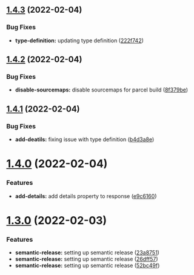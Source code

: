## [1.4.3](https://github.com/abhishek-shaji/middy-exception-handler/compare/v1.4.2...v1.4.3) (2022-02-04)


### Bug Fixes

* **type-definition:** updating type definition ([222f742](https://github.com/abhishek-shaji/middy-exception-handler/commit/222f742240fe6fc82fd8ef1153a062d5e4b9312f))

## [1.4.2](https://github.com/abhishek-shaji/middy-exception-handler/compare/v1.4.1...v1.4.2) (2022-02-04)


### Bug Fixes

* **disable-sourcemaps:** disable sourcemaps for parcel build ([8f379be](https://github.com/abhishek-shaji/middy-exception-handler/commit/8f379be01aaf5a0ccbdd2b2489a4ec80bcd0c235))

## [1.4.1](https://github.com/abhishek-shaji/middy-exception-handler/compare/v1.4.0...v1.4.1) (2022-02-04)


### Bug Fixes

* **add-deatils:** fixing issue with type definition ([b4d3a8e](https://github.com/abhishek-shaji/middy-exception-handler/commit/b4d3a8e354b9f9906e3917559ffd1eb138c60de3))

# [1.4.0](https://github.com/abhishek-shaji/middy-exception-handler/compare/v1.3.0...v1.4.0) (2022-02-04)


### Features

* **add-details:** add details property to response ([e9c6160](https://github.com/abhishek-shaji/middy-exception-handler/commit/e9c61606d7b2a59ae555e589689cfa38a67d838c))

# [1.3.0](https://github.com/abhishek-shaji/middy-exception-handler/compare/v1.2.0...v1.3.0) (2022-02-03)


### Features

* **semantic-release:** setting up semantic release ([23a8751](https://github.com/abhishek-shaji/middy-exception-handler/commit/23a87510e891f3f979ca650b7276c2371f83a893))
* **semantic-release:** setting up semantic release ([26dff57](https://github.com/abhishek-shaji/middy-exception-handler/commit/26dff57de13877983893b654ad2817bc7fb828c1))
* **semantic-release:** setting up semantic release ([52bc49f](https://github.com/abhishek-shaji/middy-exception-handler/commit/52bc49feaeca1b8e2030a003dbb47aa114ea552e))
